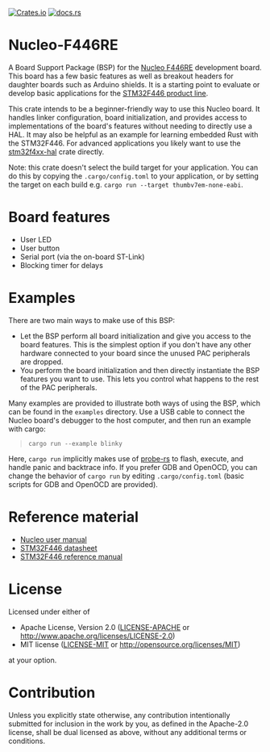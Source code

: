 [![Crates.io](https://img.shields.io/crates/v/nucleo-f446re)](https://crates.io/crates/nucleo-f446re)
[![docs.rs](https://img.shields.io/docsrs/nucleo-f446re)](https://docs.rs/nucleo-f446re/)

# Nucleo-F446RE

A Board Support Package (BSP) for the [Nucleo F446RE](https://www.st.com/en/evaluation-tools/nucleo-f446re.html) development board. This board has a few basic features as well as breakout headers for daughter boards such as Arduino shields. It is a starting point to evaluate or develop basic applications for the [STM32F446 product line](https://www.st.com/en/microcontrollers-microprocessors/stm32f446.html).

This crate intends to be a beginner-friendly way to use this Nucleo board. It handles linker configuration, board initialization, and provides access to implementations of the board's features without needing to directly use a HAL. It may also be helpful as an example for learning embedded Rust with the STM32F446. For advanced applications you likely want to use the [stm32f4xx-hal](https://github.com/stm32-rs/stm32f4xx-hal) crate directly.

Note: this crate doesn't select the build target for your application. You can do this by copying the `.cargo/config.toml` to your application, or by setting the target on each build e.g. `cargo run --target thumbv7em-none-eabi`.

# Board features

* User LED
* User button
* Serial port (via the on-board ST-Link)
* Blocking timer for delays

# Examples

There are two main ways to make use of this BSP:
* Let the BSP perform all board initialization and give you access to the board features. This is the simplest option if you don't have any other hardware connected to your board since the unused PAC peripherals are dropped.
* You perform the board initialization and then directly instantiate the BSP features you want to use. This lets you control what happens to the rest of the PAC peripherals.

Many examples are provided to illustrate both ways of using the BSP, which can be found in the `examples` directory. Use a USB cable to connect the Nucleo board's debugger to the host computer, and then run an example with cargo:
> `cargo run --example blinky`

Here, `cargo run` implicitly makes use of [probe-rs](https://github.com/probe-rs/probe-rs) to flash, execute, and handle panic and backtrace info. If you prefer GDB and OpenOCD, you can change the behavior of `cargo run` by editing `.cargo/config.toml` (basic scripts for GDB and OpenOCD are provided).

# Reference material

* [Nucleo user manual](https://www.st.com/resource/en/user_manual/um1724-stm32-nucleo64-boards-mb1136-stmicroelectronics.pdf)
* [STM32F446 datasheet](https://www.st.com/resource/en/datasheet/stm32f446re.pdf)
* [STM32F446 reference manual](https://www.st.com/resource/en/reference_manual/dm00135183-stm32f446xx-advanced-arm-based-32-bit-mcus-stmicroelectronics.pdf)

# License

Licensed under either of

 * Apache License, Version 2.0
   ([LICENSE-APACHE](LICENSE-APACHE) or http://www.apache.org/licenses/LICENSE-2.0)
 * MIT license
   ([LICENSE-MIT](LICENSE-MIT) or http://opensource.org/licenses/MIT)

at your option.

# Contribution

Unless you explicitly state otherwise, any contribution intentionally submitted
for inclusion in the work by you, as defined in the Apache-2.0 license, shall be
dual licensed as above, without any additional terms or conditions.
